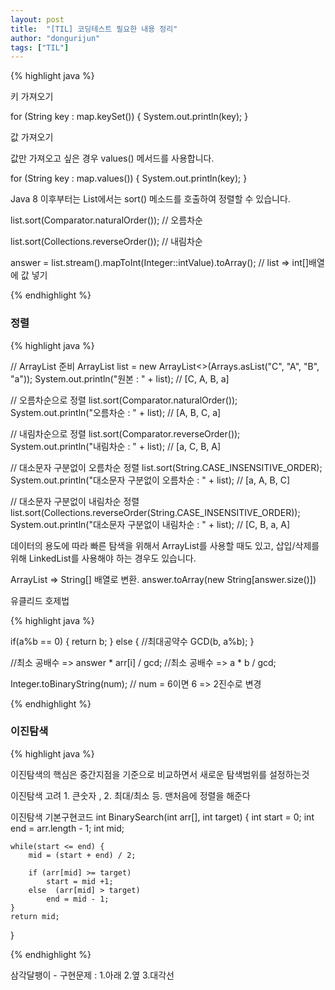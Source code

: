 ```yaml
---
layout: post
title:  "[TIL] 코딩테스트 필요한 내용 정리"
author: "dongurijun"
tags: ["TIL"]
---
```



{% highlight java %}

키 가져오기

for (String key : map.keySet()) {
    System.out.println(key);
}

값 가져오기

값만 가져오고 싶은 경우 values() 메서드를 사용합니다.

for (String key : map.values()) {
    System.out.println(key);
}

Java 8 이후부터는 List에서는 sort() 메소드를 호출하여 정렬할 수 있습니다.

list.sort(Comparator.naturalOrder()); // 오름차순

list.sort(Collections.reverseOrder()); // 내림차순

answer = list.stream().mapToInt(Integer::intValue).toArray(); // list => int[]배열에 값 넣기

{% endhighlight %}

### 정렬

{% highlight java %}

// ArrayList 준비
ArrayList<String> list = new ArrayList<>(Arrays.asList("C", "A", "B", "a"));
System.out.println("원본 : " + list);  // [C, A, B, a]

// 오름차순으로 정렬
list.sort(Comparator.naturalOrder());
System.out.println("오름차순 : " + list);  // [A, B, C, a]

// 내림차순으로 정렬
list.sort(Comparator.reverseOrder());
System.out.println("내림차순 : " + list); // [a, C, B, A]

// 대소문자 구분없이 오름차순 정렬
list.sort(String.CASE_INSENSITIVE_ORDER);
System.out.println("대소문자 구분없이 오름차순 : " + list); // [a, A, B, C]

// 대소문자 구분없이 내림차순 정렬
list.sort(Collections.reverseOrder(String.CASE_INSENSITIVE_ORDER));
System.out.println("대소문자 구분없이 내림차순 : " + list); // [C, B, a, A]

데이터의 용도에 따라 빠른 탐색을 위해서 ArrayList를 사용할 때도 있고,
삽입/삭제를 위해 LinkedList를 사용해야 하는 경우도 있습니다.


ArrayList => String[] 배열로 변환.
answer.toArray(new String[answer.size()])


유클리드 호제법

{% highlight java %}

if(a%b == 0) {
    return b;
} else {
    //최대공약수
    GCD(b, a%b);
}


//최소 공배수 => answer * arr[i] / gcd;
//최소 공배수 => a * b / gcd;


Integer.toBinaryString(num); // num = 6이면 6 => 2진수로 변경

{% endhighlight %}

### 이진탐색

{% highlight java %}

이진탐색의 핵심은 중간지점을 기준으로 비교하면서 새로운 탐색범위를 설정하는것

이진탐색 고려 1. 큰숫자 , 2. 최대/최소 등.
맨처음에 정렬을 해준다

이진탐색 기본구현코드
int BinarySearch(int arr[], int target) {
int start = 0;
int end = arr.length - 1;
int mid;

    while(start <= end) {
        mid = (start + end) / 2;

        if (arr[mid] >= target)
        	start = mid +1;
        else  (arr[mid] > target)
            end = mid - 1;
    }
    return mid;
}

{% endhighlight %}


삼각달팽이 - 구현문제 : 1.아래 2.옆 3.대각선
